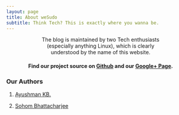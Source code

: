 ```yaml
---
layout: page
title: About weSudo
subtitle: Think Tech? This is exactly where you wanna be.
---
```


<div class="main-explain-area jumbotron">
  <center><p>The blog is maintained by two Tech enthusiasts <br> 
  (especially anything Linux), which is clearly <br> 
  understood by the name of this website.<br>
  <h4 id="findusongithubanfgoogleplus"> Find our project source on 
  <a href="https://github.com/weSudo/wesudo.github.io">Github</a> and our <a href="https://plus.google.com/117385171573003386152">Google+ Page</a>.
  </p></center>
</div>


<div class="authors">

### Our Authors
1. [Ayushman KB.](https://plus.google.com/+AyushmanKumarBanerjee65kb) 

2. [Sohom Bhattacharjee](https://plus.google.com/+SohomBhattacharjee)

</div>
	
